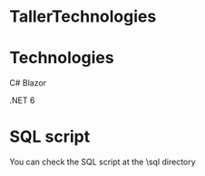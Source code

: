 # TallerTechnologies

# Technologies
C# Blazor

.NET 6

# SQL script

You can check the SQL script at the \sql directory
